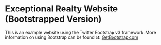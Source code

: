 # Exceptional Realty Website (Bootstrapped Version)

This is an example website using the Twitter Bootstrap v3 framework.
More information on using Bootstrap can be found at: [GetBootstrap.com](
http://getbootstrap.com)
